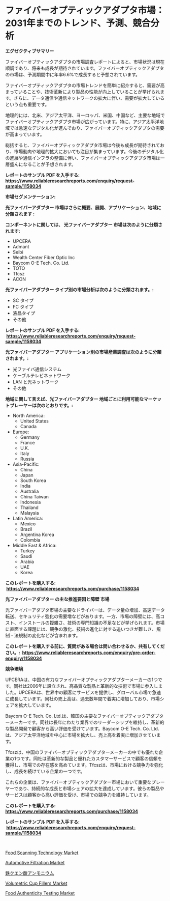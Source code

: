 <p><h1>ファイバーオプティックアダプタ市場：2031年までのトレンド、予測、競合分析</h1></p><p><strong>エグゼクティブサマリー</strong></p>
<p><p>ファイバーオプティックアダプタの市場調査レポートによると、市場状況は現在順調であり、将来も成長が期待されています。ファイバーオプティックアダプタの市場は、予測期間中に年率6.6%で成長すると予想されています。</p><p>ファイバーオプティックアダプタの市場トレンドを簡単に紹介すると、需要が高まっていることや、技術革新により製品の性能が向上していることが挙げられます。さらに、データ通信や通信ネットワークの拡大に伴い、需要が拡大しているという点も重要です。</p><p>地理的には、北米、アジア太平洋、ヨーロッパ、米国、中国など、主要な地域でファイバーオプティックアダプタ市場が広がっています。特に、アジア太平洋地域では急速なデジタル化が進んでおり、ファイバーオプティックアダプタの需要が高まっています。</p><p>総括すると、ファイバーオプティックアダプタ市場は今後も成長が期待されており、市場動向や地理的拡大においても注目が集まっています。今後のデジタル化の進展や通信インフラの整備に伴い、ファイバーオプティックアダプタ市場は一層盛んになることが予想されます。</p></p>
<p><strong>レポートのサンプル PDF を入手する: <a href="https://www.reliableresearchreports.com/enquiry/request-sample/1158034">https://www.reliableresearchreports.com/enquiry/request-sample/1158034</a></strong></p>
<p><strong>市場セグメンテーション:</strong></p>
<p><strong> 光ファイバーアダプター 市場はさらに概要、展開、アプリケーション、地域に分類されます :</strong></p>
<p><strong>コンポーネントに関しては、 光ファイバーアダプター 市場は次のように分類されます: &nbsp;</strong></p>
<p><ul><li>UPCERA</li><li>Admant</li><li>Seibi</li><li>Wealth Center Fiber Optic Inc</li><li>Baycom O-E Tech. Co. Ltd.</li><li>TOTO</li><li>Tfcsz</li><li>ACON</li></ul></p>
<p><strong> 光ファイバーアダプター タイプ別の市場分析は次のように分類されます。:</strong></p>
<p><ul><li>SC タイプ</li><li>FC タイプ</li><li>液晶タイプ</li><li>その他</li></ul></p>
<p><strong>レポートのサンプル PDF を入手する: &nbsp;<a href="https://www.reliableresearchreports.com/enquiry/request-sample/1158034">https://www.reliableresearchreports.com/enquiry/request-sample/1158034</a></strong></p>
<p><strong> 光ファイバーアダプター アプリケーション別の市場産業調査は次のように分類されます。:</strong></p>
<p><ul><li>光ファイバ通信システム</li><li>ケーブルテレビネットワーク</li><li>LAN と光ネットワーク</li><li>その他</li></ul></p>
<p><strong>地域に関して言えば、光ファイバーアダプター 地域ごとに利用可能なマーケットプレーヤーは次のとおりです。:</strong></p>
<p><ul>
    <li>
        North America:
        <ul>
            <li>United States</li>
            <li>Canada</li>
        </ul>
    </li>
    <li>
        Europe:
        <ul>
            <li>Germany</li>
            <li>France</li>
            <li>U.K.</li>
            <li>Italy</li>
            <li>Russia</li>
        </ul>
    </li>
    <li>
        Asia-Pacific:
        <ul>
            <li>China</li>
            <li>Japan</li>
            <li>South Korea</li>
            <li>India</li>
            <li>Australia</li>
            <li>China Taiwan</li>
            <li>Indonesia</li>
            <li>Thailand</li>
            <li>Malaysia</li>
        </ul>
    </li>
    <li>
        Latin America:
        <ul>
            <li>Mexico</li>
            <li>Brazil</li>
            <li>Argentina Korea</li>
            <li>Colombia</li>
        </ul>
    </li>
    <li>
        Middle East & Africa:
        <ul>
            <li>Turkey</li>
            <li>Saudi</li>
            <li>Arabia</li>
            <li>UAE</li>
            <li>Korea</li>
        </ul>
    </li>
    </ul></p>
<p><strong>このレポートを購入する: &nbsp;<a href="https://www.reliableresearchreports.com/purchase/1158034">https://www.reliableresearchreports.com/purchase/1158034</a></strong></p>
<p><strong>光ファイバーアダプター の主な推進要因と障壁 市場</strong></p>
<p><p>光ファイバーアダプタ市場の主要なドライバーは、データ量の増加、高速データ転送、セキュリティ強化の需要増などがあります。一方、市場の障壁には、高コスト、インストールの複雑さ、技術の専門知識の不足などが挙げられます。市場に直面する課題には、競争の激化、技術の進化に対する追いつきが難しさ、規制・法規制の変化などが含まれます。</p></p>
<p><strong>このレポートを購入する前に、質問がある場合は問い合わせるか、共有してください。:&nbsp; <a href="https://www.reliableresearchreports.com/enquiry/pre-order-enquiry/1158034">https://www.reliableresearchreports.com/enquiry/pre-order-enquiry/1158034</a></strong></p>
<p><strong>競争環境</strong></p>
<p><p>UPCERAは、中国の有力なファイバーオプティックアダプターメーカーの1つです。同社は2006年に設立され、高品質な製品と革新的な技術で市場に参入しました。UPCERAは、世界中の顧客にサービスを提供し、グローバル市場で急速に成長しています。同社の売上高は、過去数年間で着実に増加しており、市場シェアを拡大しています。</p><p>Baycom O-E Tech. Co. Ltd.は、韓国の主要なファイバーオプティックアダプターメーカーです。同社は長年にわたり業界でのリーダーシップを維持し、革新的な製品開発で顧客から高い評価を受けています。Baycom O-E Tech. Co. Ltd.は、アジア太平洋地域を中心に市場を拡大し、売上高を着実に増加させています。</p><p>Tfcszは、中国のファイバーオプティックアダプターメーカーの中でも優れた企業の1つです。同社は革新的な製品と優れたカスタマーサービスで顧客の信頼を獲得し、市場での存在感を高めています。Tfcszは、市場における競争力を強化し、成長を続けている企業の一つです。</p><p>これらの企業は、ファイバーオプティックアダプター市場において重要なプレーヤーであり、持続的な成長と市場シェアの拡大を達成しています。彼らの製品やサービスは顧客から高い評価を受け、市場での競争力を維持しています。</p></p>
<p><strong>このレポートを購入する: &nbsp; <a href="https://www.reliableresearchreports.com/purchase/1158034">https://www.reliableresearchreports.com/purchase/1158034</a></strong></p>
<p><strong>レポートのサンプル PDF を入手する: &nbsp;<a href="https://www.reliableresearchreports.com/enquiry/request-sample/1158034">https://www.reliableresearchreports.com/enquiry/request-sample/1158034</a></strong><strong></strong></p>
<p>&nbsp;</p>
<p><p><a href="https://eight-handstand-8fb.notion.site/Food-Scanning-Technology-Market-Insights-Market-Players-and-Forecast-Till-2031-5a1a10b4cac94fa3815bd128ca0d6069">Food Scanning Technology Market</a></p><p><a href="https://view.publitas.com/reportprime-1/automotive-filtration-market-research-report-provides-critical-insights-that-can-help-shape-business-development-and-investment-strategies/">Automotive Filtration Market</a></p><p><a href="https://github.com/cbigkbh02719/Market-Research-Report-List-1/blob/main/9598956191102.md">鉄クエン酸アンモニウム</a></p><p><a href="https://issuu.com/reportprime-2/docs/volumetric-cup-fillers-market-size-2030.pptx">Volumetric Cup Fillers Market</a></p><p><a href="https://skillful-vermicelli-b89.notion.site/Food-Authenticity-Testing-Market-Size-2024-2031-Global-Industrial-Analysis-Key-Geographical-Regio-5d0bc38c18b94f63a0653658ad0d87b9">Food Authenticity Testing Market</a></p></p>